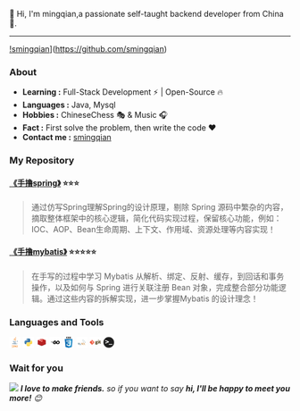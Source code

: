 👋 Hi, I'm mingqian,a passionate self-taught backend developer from China 🚀. 

---------------------------------------------------------------------------------------------------------------------------------------------------------------------------------

[!smingqian](https://github-readme-stats.vercel.app/api?username=smingqian&show_icons=true&title_color=fff&icon_color=79ff97&text_color=9f9f9f&bg_color=151515)](https://github.com/smingqian)


### About

-  **Learning :** Full-Stack Development :zap: | Open-Source :fire:    
-  **Languages :** Java, Mysql
-  **Hobbies :** ChineseChess :performing_arts: & Music :headphones:
-  **Fact :** First solve the problem, then write the code :heart:
-  **Contact me :** [smingqian](mailto:773618446@foxmail.com)

### My Repository
#### [《手撸spring》](https://github.com/smingqian/small-springframework-core) ⭐⭐⭐

>通过仿写Spring理解Spring的设计原理，剔除 Spring 源码中繁杂的内容，摘取整体框架中的核⼼逻辑，简化代码实现过程，保留核⼼功能，例如：IOC、AOP、Bean⽣命周期、上下⽂、作⽤域、资源处理等内容实现！
#### [《手撸mybatis》](https://github.com/smingqian/small-mybatis-core) ⭐⭐⭐⭐⭐
>在手写的过程中学习 Mybatis 从解析、绑定、反射、缓存，到回话和事务操作，以及如何与 Spring 进行关联注册 Bean 对象，完成整合部分功能逻辑。通过这些内容的拆解实现，进一步掌握Mybatis 的设计理念！

### Languages and Tools

<code><img height="20" src="https://raw.githubusercontent.com/github/explore/80688e429a7d4ef2fca1e82350fe8e3517d3494d/topics/java/java.png"></code>
<code><img height="20" src="https://raw.githubusercontent.com/github/explore/80688e429a7d4ef2fca1e82350fe8e3517d3494d/topics/python/python.png"></code>
<code><img height="20" src="https://raw.githubusercontent.com/github/explore/80688e429a7d4ef2fca1e82350fe8e3517d3494d/topics/redis/redis.png"></code>
<code><img height="20" src="https://raw.githubusercontent.com/github/explore/80688e429a7d4ef2fca1e82350fe8e3517d3494d/topics/go/go.png"></code>
<code><img height="20" src="https://raw.githubusercontent.com/github/explore/80688e429a7d4ef2fca1e82350fe8e3517d3494d/topics/css/css.png"></code>
<code><img height="20" src="https://raw.githubusercontent.com/github/explore/80688e429a7d4ef2fca1e82350fe8e3517d3494d/topics/mysql/mysql.png"></code>
<code><img height="20" src="https://raw.githubusercontent.com/github/explore/80688e429a7d4ef2fca1e82350fe8e3517d3494d/topics/git/git.png"></code>
<code><img height="20" src="https://raw.githubusercontent.com/github/explore/80688e429a7d4ef2fca1e82350fe8e3517d3494d/topics/terminal/terminal.png"></code>

### Wait for you

<img src="https://media.giphy.com/media/LnQjpWaON8nhr21vNW/giphy.gif" width="60"> <em><b>I love to make friends.</b> so if you want to say <b>hi, I'll be happy to meet you more!</b> 😊</em>

